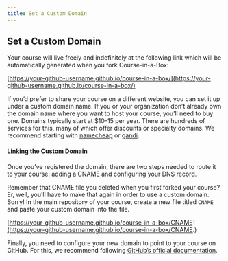 ```yaml
---
title: Set a Custom Domain
---
```


## Set a Custom Domain

Your course will live freely and indefinitely at the following link which will be automatically generated when you fork Course-in-a-Box:

[https://your-github-username.github.io/course-in-a-box/](https://your-github-username.github.io/course-in-a-box/)

If you’d prefer to share your course on a different website, you can set it up under a custom domain name. 
If you or your organization don’t already own the domain name where you want to host your course, you’ll need to buy one. Domains typically start at $10–15 per year. There are hundreds of services for this, many of which offer discounts or specialty domains. We recommend starting with [namecheap](https://www.namecheap.com/) or [gandi](https://www.gandi.net/en-US). 

#### Linking the Custom Domain

Once you’ve registered the domain, there are two steps needed to route it to your course: adding a CNAME and configuring your DNS record.

Remember that CNAME file you deleted when you first forked your course? Er, well, you’ll have to make that again in order to use a custom domain. Sorry! In the main repository of your course, create a new file titled `CNAME` and paste your custom domain into the file. 

[https://your-github-username.github.io/course-in-a-box/CNAME](https://your-github-username.github.io/course-in-a-box/CNAME.)

Finally, you need to configure your new domain to point to your course on GitHub. For this, we recommend following [GitHub’s official documentation](https://docs.github.com/en/github/working-with-github-pages/managing-a-custom-domain-for-your-github-pages-site#configuring-a-subdomain).
